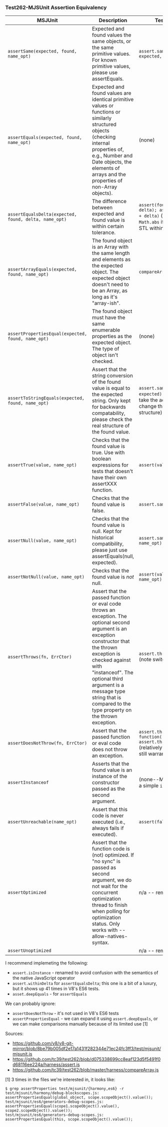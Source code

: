 ### Test262-MJSUnit Assertion Equivalency

MSJUnit | Description | Test262 equivalent
--------|-------------|-------------------
`assertSame(expected, found, name_opt)` | Expected and found values the same objects, or the same primitive values. For known primitive values, please use assertEquals. | `assert.sameValue(found, expected, name_opt)`
`assertEquals(expected, found, name_opt)` | Expected and found values are identical primitive values or functions or similarly structured objects (checking internal properties of, e.g., Number and Date objects, the elements of arrays and the properties of non-Array objects). | (none)
`assertEqualsDelta(expected, found, delta, name_opt)` | The difference between expected and found value is within certain tolerance. | `assert(found > expected - delta); assert(found < expected + delta)` (may be shorted with `Math.abs` if it's okay to use the STL within assertions)
`assertArrayEquals(expected, found, name_opt)` | The found object is an Array with the same length and elements as the expected object. The expected object doesn't need to be an Array, as long as it's "array-ish". | `compareArray(expected, found)`
`assertPropertiesEqual(expected, found, name_opt)` | The found object must have the same enumerable properties as the expected object. The type of object isn't checked. | (none)
`assertToStringEquals(expected, found, name_opt)` | Assert that the string conversion of the found value is equal to the expected string. Only kept for backwards compatability, please check the real structure of the found value. | `assert.sameValue(String(found), expected)` (although we should take the advice of MJSUnit and change the test to assert structure)
`assertTrue(value, name_opt)` | Checks that the found value is true. Use with boolean expressions for tests that doesn't have their own assertXXX function. | `assert(value, name_opt)`
`assertFalse(value, name_opt)` | Checks that the found value is false. | `assert.sameValue(value, false)`
`assertNull(value, name_opt)` | Checks that the found value is null. Kept for historical compatibility, please just use assertEquals(null, expected). | `assert.sameValue(value, null, name_opt))`
`assertNotNull(value, name_opt)` | Checks that the found value is *not* null. | `assert(value !== null, name_opt)`
`assertThrows(fn, ErrCtor)` | Assert that the passed function or eval code throws an exception. The optional second argument is an exception constructor that the thrown exception is checked against with "instanceof". The optional third argument is a message type string that is compared to the type property on the thrown exception. | `assert.throws(ErrCtor, fn)` (note switched argument order)
`assertDoesNotThrow(fn, ErrCtor)` | Assert that the passed function or eval code does not throw an exception. | `assert.throws($ERROR, function() { assert.throws(ErrCtor, fn); })` (relatively concise, but probably still warrants a helper)
`assertInstanceof` | Asserts that the found value is an instance of the constructor passed as the second argument. | (none--MJSUnit does more than a simple `instanceof` check)
`assertUnreachable(name_opt)` | Assert that this code is never executed (i.e., always fails if executed). | `assert(false, name_opt)`
`assertOptimized` | Assert that the function code is (not) optimized.  If "no sync" is passed as second argument, we do not wait for the concurrent optimization thread to finish when polling for optimization status. Only works with --allow-natives-syntax. | n/a -- remove
`assertUnoptimized` | | n/a -- remove

I recommend implemeting the following:

- `assert.isInstance` - renamed to avoid confusion with the semantics of the
   native JavaScript operator
- `assert.withinDelta` for `assertEqualsDelta`; this one is a bit of a luxury,
   but it shows up 41 times in V8's ES6 tests.
- `asset.deepEquals` - for `assertEquals`

We can probably ignore:

- `assertDoesNotThrow` - it's not used in V8's ES6 tests
- `assertPropertiesEqual` - we can expand it using `assert.deepEquals`, or we
  can make comparisons manually because of its limited use [1]

Sources:

- https://github.com/v8/v8-git-mirror/blob/8be79b005df2e17a1431f282344e71ec24fc3ff3/test/mjsunit/mjsunit.js
- https://github.com/tc39/test262/blob/d075338699cc8eaf123d5f5491f0d68116ee224a/harness/assert.js
- https://github.com/tc39/test262/blob/master/harness/compareArray.js

[1] 3 times in the files we're interested in, it looks like:

    $ grep assertProperties test/mjsunit/{harmony,es6} -r
    test/mjsunit/harmony/debug-blockscopes.js:      assertPropertiesEqual(global_object, scope.scopeObject().value());
    test/mjsunit/es6/generators-debug-scopes.js:  assertPropertiesEqual(scope1.scopeObject().value(), scope2.scopeObject().value());
    test/mjsunit/es6/generators-debug-scopes.js:      assertPropertiesEqual(this, scope.scopeObject().value());
